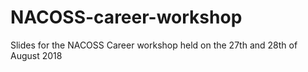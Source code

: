 # NACOSS-career-workshop
Slides for the NACOSS Career workshop held on the 27th and 28th of August 2018 
